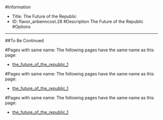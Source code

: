 #Information
 - Title: The Future of the Republic
 - ID: flavor_anbenncost.28
#Description
The Future of the Republic
#Options

___
##To Be Continued


#Pages with same name:
The following pages have the same name as this page:
 - [the_future_of_the_republic_1](the_future_of_the_republic_1.md)


#Pages with same name:
The following pages have the same name as this page:
 - [the_future_of_the_republic_1](the_future_of_the_republic_1.md)


#Pages with same name:
The following pages have the same name as this page:
 - [the_future_of_the_republic_1](the_future_of_the_republic_1.md)
